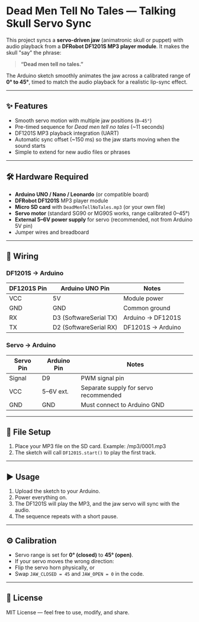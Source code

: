 # Dead Men Tell No Tales — Talking Skull Servo Sync

This project syncs a **servo-driven jaw** (animatronic skull or puppet) with audio playback from a **DFRobot DF1201S MP3 player module**. It makes the skull "say" the phrase:

> **“Dead men tell no tales.”**

The Arduino sketch smoothly animates the jaw across a calibrated range of **0° to 45°**, timed to match the audio playback for a realistic lip-sync effect.  

---

## ✨ Features
- Smooth servo motion with multiple jaw positions (`0–45°`)  
- Pre-timed sequence for *Dead men tell no tales* (~11 seconds)  
- DF1201S MP3 playback integration (UART)  
- Automatic sync offset (~150 ms) so the jaw starts moving when the sound starts  
- Simple to extend for new audio files or phrases  

---

## 🛠 Hardware Required
- **Arduino UNO / Nano / Leonardo** (or compatible board)  
- **DFRobot DF1201S** MP3 player module  
- **Micro SD card** with `DeadMenTellNoTales.mp3` (or your own file)  
- **Servo motor** (standard SG90 or MG90S works, range calibrated 0–45°)  
- **External 5–6V power supply** for servo (recommended, not from Arduino 5V pin)  
- Jumper wires and breadboard  

---

## 🔌 Wiring

### DF1201S → Arduino
| DF1201S Pin | Arduino UNO Pin | Notes |
|-------------|-----------------|-------|
| VCC         | 5V              | Module power |
| GND         | GND             | Common ground |
| RX          | D3 (SoftwareSerial TX) | Arduino → DF1201S |
| TX          | D2 (SoftwareSerial RX) | DF1201S → Arduino |

### Servo → Arduino
| Servo Pin   | Arduino Pin | Notes |
|-------------|-------------|-------|
| Signal      | D9          | PWM signal pin |
| VCC         | 5–6V ext.   | Separate supply for servo recommended |
| GND         | GND         | Must connect to Arduino GND |

---

## 📂 File Setup
1. Place your MP3 file on the SD card. Example:   /mp3/0001.mp3
2. The sketch will call `DF1201S.start()` to play the first track.  

---

## ▶️ Usage
1. Upload the sketch to your Arduino.  
2. Power everything on.  
3. The DF1201S will play the MP3, and the jaw servo will sync with the audio.  
4. The sequence repeats with a short pause.  

---

## ⚙️ Calibration
- Servo range is set for **0° (closed)** to **45° (open)**.  
- If your servo moves the wrong direction:
- Flip the servo horn physically, or  
- Swap `JAW_CLOSED = 45` and `JAW_OPEN = 0` in the code.  

---

## 📜 License
MIT License — feel free to use, modify, and share.  
